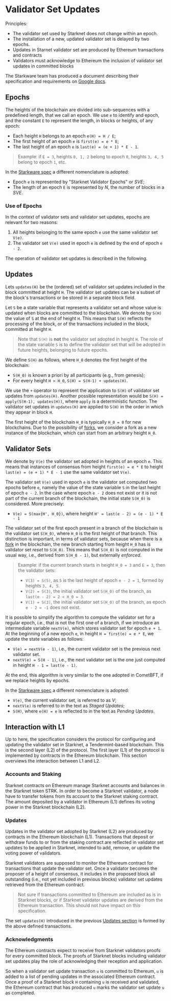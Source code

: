 # Validator Set Updates

Principles:

- The validator set used by Starknet does not change within an epoch.
- The installation of a new, updated validator set is delayed by two epochs.
- Updates in Starnet validator set are produced by Ethereum transactions and contracts
- Validators must acknowledge to Ethereum the inclusion of validator set
  updates in committed blocks

The Starkware team has produced a document describing their specification and
requirements on [Google docs][starkware-spec].

## Epochs

The heights of the blockchain are divided into sub-sequences with a predefined
length, that we call an epoch.
We use `e` to identify and epoch, and the constant `E` to represent the length,
in blocks or heights, of any epoch:

- Each height `H` belongs to an epoch `e(H) = H / E`;
- The first height of an epoch `e` is `first(e) = e * E`;
- The last height of an epoch `e` is `last(e) = (e + 1) * E - 1`.

> Example: if `E = 3`, heights `0, 1, 2` belong to epoch `0`,
> heights `3, 4, 5` belong to epoch `1`, etc.

In the [Starkware spec][starkware-spec] a different nomenclature is adopted:

- Epoch `e` is represented by "Starknet Validator Epochs" or _SVE_;
- The length of an epoch `E` is represented by _N_, the number of blocks in a _SVE_.

### Use of Epochs

In the context of validator sets and validator set updates, epochs are relevant
for two reasons:

1. All heights belonging to the same epoch `e` use the same validator set `V(e)`.
2. The validator set `V(e)` used in epoch `e` is defined by the end of epoch `e - 2`.

The operation of validator set updates is described in the following.

## Updates

Lets `updates(H)` be the (ordered) set of validator set updates included in the
block committed at height `H`.
The validator set updates can be a subset of the block's transactions or be
stored in a separate block field.

Let `S` be a state variable that represents a validator set and whose value is
updated when blocks are committed to the blockchain.
We denote by `S(H)` the value of `S` at the end of height `H`.
This means that `S(H)` reflects the processing of the block, or of the
transactions included in the block, committed at height `H`.

> Note that `S(H)` is **not** the validator set adopted in height `H`.
> The role of the state variable `S` is to define the validator set that will
> be adopted in future heights, belonging to future epochs.

We define `S(H)` as follows, where `H_0` denotes the first height of the
blockchain:

- `S(H_0)` is known a priori by all participants (e.g., from genesis);
- For every height `H > H_0`, `S(H) = S(H-1) + updates(H)`.

We use the `+` operator to represent the application to `S(H)` of validator set
updates from `updates(H)`.
Another possible representation would be `S(H) = apply(S(H-1), updates(H))`,
where `apply` is a deterministic function.
The validator set updates in `updates(H)` are applied to `S(H)` in the order in
which they appear in block `H`.

The first height of the blockchain `H_0` is typically `H_0 = 0` for new
blockchains.
Due to the possibility of [forks][forks-spec], we consider a fork as a new
instance of the blockchain, which can start from an arbitrary height `H_0`.


## Validator Sets

We denote by `V(e)` the validator set adopted in heights of an epoch `e`.
This means that instances of consensus from height `first(e) = e * E` to
height `last(e) = (e + 1) * E - 1` use the same validator set `V(e)`.

The validator set `V(e)` used in epoch `e` is the validator set computed two
epochs before `e`, namely the value of the state variable `S` in the last
height of epoch `e - 2`.
In the case where epoch `e - 2` does not exist or it is not part of the 
current branch of the blockchain, the initial state `S(H_0)` is considered.
More precisely:

- `V(e) = S(max{H', H_0})`, where height `H' = last(e - 2) = (e - 1) * E - 1`

The validator set of the first epoch present in a branch of the blockchain is
the validator set `S(H_0)`, where `H_0` is the first height of that branch.
This distinction is important, in terms of validator sets, because when there
is a [fork][forks-spec] in the blockchain, the new branch starting from height
`H_0` has is validator set _reset_ to `S(H_0)`.
This means that `S(H_0)` is not computed in the usual way, i.e., derived from
`S(H_0 - 1)`, but externally _enforced_.

> Example: if the current branch starts in height `H_0 = 3` and `E = 3`,
> then the validator sets:
>  - `V(3) = S(5)`, as `5` is the last height of epoch `e - 2 = 1`, formed by
>    heights `3, 4, 5`.
>  - `V(2) = S(3)`, the initial validator set `S(H_0)` of the branch,
>    as `last(e - 2) = 2 < H_0 = 3`.
>  - `V(1) = S(3)`, the initial validator set `S(H_0)` of the branch,
>    as epoch `e - 2 = -1` does not exist.

It is possible to simplify the algorithm to compute the validator set for a
regular epoch, i.e., that is not the first one of a branch, if we introduce an
intermediate variable `nextV(e)`, which stores validator set for epoch `e + 1`.
At the beginning of a new epoch `e`, in height `H = first(e) = e * E`,
we update the state variables as follows:

- `V(e) = nextV(e - 1)`, i.e., the current validator set is the previous next
  validator set.
- `nextV(e) = S(H - 1)`, i.e., the next validator set is the one just computed
  in height `H - 1 = last(e - 1)`.

At the end, this algorithm is very similar to the one adopted in CometBFT,
if we replace heights by epochs.

In the [Starkware spec][starkware-spec] a different nomenclature is adopted:

- `V(e)`, the current validator set, is referred to as _V_;
- `nextV(e)` is referred to in the text as _Staged Updates_;
- `S(H)`, where `e(H) = e` is reflected to in the text as _Pending Updates_.

## Interaction with L1

Up to here, the specification considers the protocol for configuring and
updating the validator set in Starknet, a Tendermint-based blockchain.
This is the second layer (L2) of the protocol.
The first layer (L1) of the protocol is implemented by contracts in the
Ethereum blockchain.
This section overviews the interaction between L1 and L2.

### Accounts and Staking

Starknet contracts on Ethereum manage Starknet accounts and balances in
the Starknet token STRK.
In order to become a Starknet validator, a node have to transfer tokens from
its account to the Starknet staking contract.
The amount deposited by a validator in Ethereum (L1) defines its voting power
in the Starknet blockchain (L2).

### Updates

Updates in the validator set adopted by Starknet (L2) are produced by contracts
in the Ethereum blockchain (L1).
Transactions that deposit or withdraw funds to or from the staking contract
are reflected in validator set updates to be applied in Starknet,
intended to add, remove, or update the voting power of validators.

Starknet validators are supposed to monitor the Ethereum contract for
transactions that update the validator set.
Once a validator becomes the proposer of a height of consensus,
it includes in the proposed block all outstanding (i.e., not yet included in
previous blocks) validator set updates retrieved from the Ethereum contract.

> Not sure if transactions committed to Ethereum are included as is in Starknet
> blocks, or if Starknet validator updates are derived from the Ethereum
> transaction. This should not have impact on this specification.

The set `updates(H)` introduced in the previous [Updates section](#updates) is
formed by the above defined transactions.

### Acknowledgments

The Ethereum contracts expect to receive from Starknet validators proofs for
every committed block.
The proofs of Starknet blocks including validator set updates play the role of
acknowledging their reception and application.

So when a validator set update transaction `u` is committed to Ethereum, `u` is
added to a list of pending updates in the associated Ethereum contract.
Once a proof of a Starknet block `H` containing `u` is received and validated,
the Ethereum contract that has produced `u` marks the validator set update `u`
as completed.

[starkware-spec]: https://docs.google.com/document/d/1OaYLh9o10DIsGpW0GTRhWl-IJiVyjRsy7UttHs9_1Fw
[forks-spec]: ./forks-TODO.md
